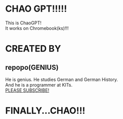 # CHAO GPT!!!!!
This is ChaoGPT! \
It works on Chromebook(ks)!!!

# CREATED BY
## repopo(GENIUS)
He is genius. He studies German and German History. \
And he is a programmer at KITs. \
[PLEASE SUBSCRIBE!](https://youtube.com/@repopo)

# FINALLY...CHAO!!!
